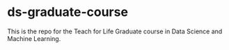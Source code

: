 # ds-graduate-course
This is the repo for the Teach for Life Graduate course in Data Science and Machine Learning. 
